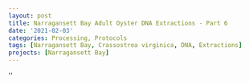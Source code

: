 ```yaml
---
layout: post
title: Narragansett Bay Adult Oyster DNA Extractions - Part 6
date: '2021-02-03'
categories: Processing, Protocols
tags: [Narragansett Bay, Crassostrea virginica, DNA, Extractions]
projects: [Narragansett Bay]
---
```



''




